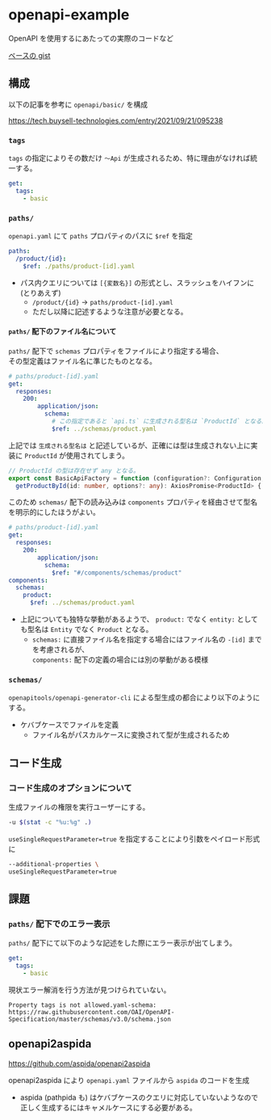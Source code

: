 # openapi-example

OpenAPI を使用するにあたっての実際のコードなど

[ベースの gist](https://gist.github.com/ysKuga/9664fd61cd2315af8fe8dbddbff371c4)

## 構成

以下の記事を参考に `openapi/basic/` を構成

<https://tech.buysell-technologies.com/entry/2021/09/21/095238>

### `tags`

`tags` の指定によりその数だけ `～Api` が生成されるため、特に理由がなければ統一する。

```yaml
get:
  tags:
    - basic
```

### `paths/`

`openapi.yaml` にて `paths` プロパティのパスに `$ref` を指定

```yaml
paths:
  /product/{id}:
    $ref: ./paths/product-[id].yaml
```

- パス内クエリについては `[{変数名}]` の形式とし、スラッシュをハイフンに (とりあえず)
  - `/product/{id}` -> `paths/product-[id].yaml`
  - ただし以降に記述するような注意が必要となる。

#### `paths/` 配下のファイル名について

`paths/` 配下で `schemas` プロパティをファイルにより指定する場合、\
その型定義はファイル名に準じたものとなる。

```yaml
# paths/product-[id].yaml
get:
  responses:
    200:
        application/json:
          schema:
            # この指定であると `api.ts` に生成される型名は `ProductId` となる。 (期待される型名は `Product`)
            $ref: ../schemas/product.yaml
```

上記では `生成される型名は` と記述しているが、正確には型は生成されない上に実装に `ProductId` が使用されてしまう。

```ts
// ProductId の型は存在せず any となる。
export const BasicApiFactory = function (configuration?: Configuration, basePath?: string, axios?: AxiosInstance) {
  getProductById(id: number, options?: any): AxiosPromise<ProductId> {
```

このため `schemas/` 配下の読み込みは `components` プロパティを経由させて型名を明示的にしたほうがよい。

```yaml
# paths/product-[id].yaml
get:
  responses:
    200:
        application/json:
          schema:
            $ref: "#/components/schemas/product"
components:
  schemas:
    product:
      $ref: ../schemas/product.yaml
```

- 上記についても独特な挙動があるようで、 `product:` でなく `entity:` としても型名は `Entity` でなく `Product` となる。
  - `schemas:` に直接ファイル名を指定する場合にはファイル名の `-[id]` までを考慮されるが、\
    `components:` 配下の定義の場合には別の挙動がある模様

### `schemas/`

`openapitools/openapi-generator-cli` による型生成の都合により以下のようにする。

- ケバブケースでファイルを定義
  - ファイル名がパスカルケースに変換されて型が生成されるため

## コード生成

### コード生成のオプションについて

生成ファイルの権限を実行ユーザーにする。

```sh
-u $(stat -c "%u:%g" .)
```

`useSingleRequestParameter=true` を指定することにより引数をペイロード形式に

```sh
--additional-properties \
useSingleRequestParameter=true
```

## 課題

### `paths/` 配下でのエラー表示

`paths/` 配下にて以下のような記述をした際にエラー表示が出てしまう。

```yaml
get:
  tags:
    - basic
```

現状エラー解消を行う方法が見つけられていない。

```log
Property tags is not allowed.yaml-schema: https://raw.githubusercontent.com/OAI/OpenAPI-Specification/master/schemas/v3.0/schema.json
```

## openapi2aspida

<https://github.com/aspida/openapi2aspida>

openapi2aspida により `openapi.yaml` ファイルから `aspida` のコードを生成

- aspida (pathpida も) はケバブケースのクエリに対応していないようなので正しく生成するにはキャメルケースにする必要がある。
